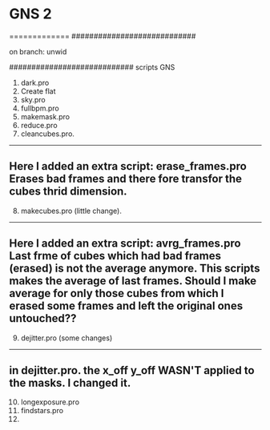 # GNS 2
=============
############################

on branch: unwid

############################
scripts GNS
1. dark.pro
2. Create flat
3. sky.pro
4. fullbpm.pro
5. makemask.pro
6. reduce.pro
7. cleancubes.pro.
----------------------------------
Here I added an extra script: erase_frames.pro
Erases bad frames and there fore transfor the cubes thrid dimension.
----------------------------------
8. makecubes.pro (little change).
----------------------------------
Here I added an extra script: avrg_frames.pro 
Last frme of cubes which had bad frames (erased) is not the average anymore. This scripts makes the average of last frames. 
Should I make average for only those cubes from  which I erased some frames and left the original ones untouched??
----------------------------------
9. dejitter.pro (some changes)
---
in dejitter.pro. the x_off y_off WASN'T applied to the masks. I changed it.
---
10. longexposure.pro
11. findstars.pro
12.


